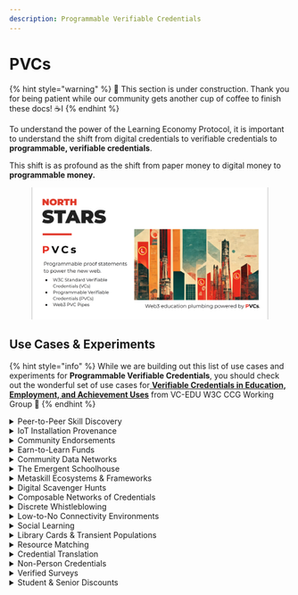 ```yaml
---
description: Programmable Verifiable Credentials
---
```


# PVCs

{% hint style="warning" %}
🚧 This section is under construction. Thank you for being patient while our community gets another cup of coffee to finish these docs! ☕️I
{% endhint %}

To understand the power of the Learning Economy Protocol, it is important to understand the shift from digital credentials to verifiable credentials to **programmable, verifiable credentials**.

This shift is as profound as the shift from paper money to digital money to **programmable money.**

<figure><img src="../../.gitbook/assets/Screen Shot 2022-09-27 at 4.40.52 PM.png" alt=""><figcaption></figcaption></figure>

## Use Cases & Experiments

{% hint style="info" %}
While we are building out this list of use cases and experiments for **Programmable Verifiable Credentials**, you should check out the wonderful set of use cases for[ **Verifiable Credentials in Education, Employment, and Achievement Uses**](https://w3c-ccg.github.io/vc-ed-use-cases/) from VC-EDU W3C CCG Working Group 🎉
{% endhint %}

<details>

<summary>Peer-to-Peer Skill Discovery</summary>

_(🚧 Info coming soon.)_

</details>

<details>

<summary>IoT Installation Provenance </summary>

_(🚧 Info coming soon.)_

</details>

<details>

<summary>Community Endorsements</summary>

_(🚧 Info coming soon.)_

</details>

<details>

<summary>Earn-to-Learn Funds</summary>

_(🚧 Info coming soon.)_

</details>

<details>

<summary>Community Data Networks </summary>

_(🚧 Info coming soon.)_

</details>

<details>

<summary>The Emergent Schoolhouse</summary>

_(🚧 Info coming soon.)_

</details>

<details>

<summary>Metaskill Ecosystems &#x26; Frameworks</summary>

_(🚧 Info coming soon.)_

</details>

<details>

<summary>Digital Scavenger Hunts</summary>

_(🚧 Info coming soon.)_

</details>

<details>

<summary>Composable Networks of Credentials</summary>

_(🚧 Info coming soon.)_

</details>

<details>

<summary>Discrete Whistleblowing</summary>

_(🚧 Info coming soon.)_

</details>

<details>

<summary>Low-to-No Connectivity Environments</summary>

_(🚧 Info coming soon.)_

</details>

<details>

<summary>Social Learning</summary>

_(🚧 Info coming soon.)_

</details>

<details>

<summary>Library Cards &#x26; Transient Populations</summary>

_(🚧 Info coming soon.)_

</details>

<details>

<summary>Resource Matching</summary>

_(🚧 Info coming soon.)_

</details>

<details>

<summary>Credential Translation</summary>

_(🚧 Info coming soon.)_

</details>

<details>

<summary>Non-Person Credentials</summary>

_(🚧 Info coming soon.)_

</details>

<details>

<summary>Verified Surveys</summary>

_(🚧 Info coming soon.)_

</details>

<details>

<summary>Student &#x26; Senior Discounts</summary>

_(🚧 Info coming soon.)_

</details>

